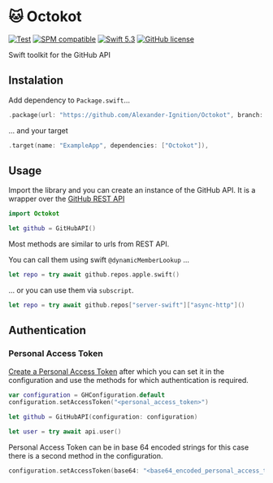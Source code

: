 # 🐱 Octokot

[![Test](https://github.com/Alexander-Ignition/Octokot/actions/workflows/test.yml/badge.svg)](https://github.com/Alexander-Ignition/Octokot/actions/workflows/test.yml)
[![SPM compatible](https://img.shields.io/badge/spm-compatible-brightgreen.svg?style=flat)](https://swift.org/package-manager)
[![Swift 5.3](https://img.shields.io/badge/swift-5.5-brightgreen.svg?style=flat)](https://developer.apple.com/swift)
[![GitHub license](https://img.shields.io/badge/license-MIT-lightgrey.svg)](https://github.com/Alexander-Ignition/Octokot/blob/master/LICENSE)

Swift toolkit for the GitHub API

## Instalation

Add dependency to `Package.swift`...

```swift
.package(url: "https://github.com/Alexander-Ignition/Octokot", branch: "main"),
```

... and your target

```swift
.target(name: "ExampleApp", dependencies: ["Octokot"]),
```

## Usage

Import the library and you can create an instance of the GitHub API. 
It is a wrapper over the [GitHub REST API](https://docs.github.com/en/rest)

```swift
import Octokot

let github = GitHubAPI()
```

Most methods are similar to urls from REST API.

You can call them using swift `@dynamicMemberLookup` ...

```swift
let repo = try await github.repos.apple.swift()
```

... or you can use them via `subscript`.

```swift
let repo = try await github.repos["server-swift"]["async-http"]()
```

## Authentication

### Personal Access Token

[Create a Personal Access Token](https://docs.github.com/en/authentication/keeping-your-account-and-data-secure/creating-a-personal-access-token) 
after which you can set it in the configuration and use the methods for which authentication is required.

```swift
var configuration = GHConfiguration.default
configuration.setAccessToken("<personal_access_token>")

let github = GitHubAPI(configuration: configuration)

let user = try await api.user()
```

Personal Access Token can be in base 64 encoded strings for this case there is a second method in the configuration.

```swift
configuration.setAccessToken(base64: "<base64_encoded_personal_access_token>")
```
